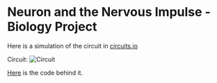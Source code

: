 # Neuron and the Nervous Impulse - Biology Project

Here is a simulation of the circuit in [circuits.io](https://circuits.io/circuits/2638171-circuito-projeto-de-biologia)

Circuit:
![Circuit](https://puu.sh/qVBfU/095140a673.png "Circuit")

[Here]() is the code behind it.
